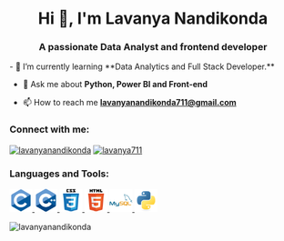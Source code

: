 <h1 align="center">Hi 👋, I'm Lavanya Nandikonda</h1>
<h3 align="center">A passionate Data Analyst and frontend developer</h3>
<!-- <img align="right" width="400" src="https://outlane.co/now/new-shot-programmer-animation/"> -->
- 🌱 I’m currently learning **Data Analytics and Full Stack Developer.**

- 💬 Ask me about **Python, Power BI and Front-end**

- 📫 How to reach me **lavanyanandikonda711@gmail.com**

<h3 align="left">Connect with me:</h3>
<p align="left">
<a href="https://linkedin.com/in/lavanyanandikonda" target="blank"><img align="center" src="https://raw.githubusercontent.com/rahuldkjain/github-profile-readme-generator/master/src/images/icons/Social/linked-in-alt.svg" alt="lavanyanandikonda" height="30" width="40" /></a>
<a href="https://www.codechef.com/users/lavanya711" target="blank"><img align="center" src="https://cdn.jsdelivr.net/npm/simple-icons@3.1.0/icons/codechef.svg" alt="lavanya711" height="30" width="40" /></a>
</p>

<h3 align="left">Languages and Tools:</h3>
<p align="left"> <a href="https://www.cprogramming.com/" target="_blank" rel="noreferrer"> <img src="https://raw.githubusercontent.com/devicons/devicon/master/icons/c/c-original.svg" alt="c" width="40" height="40"/> </a> <a href="https://www.w3schools.com/cpp/" target="_blank" rel="noreferrer"> <img src="https://raw.githubusercontent.com/devicons/devicon/master/icons/cplusplus/cplusplus-original.svg" alt="cplusplus" width="40" height="40"/> </a> <a href="https://www.w3schools.com/css/" target="_blank" rel="noreferrer"> <img src="https://raw.githubusercontent.com/devicons/devicon/master/icons/css3/css3-original-wordmark.svg" alt="css3" width="40" height="40"/> </a> <a href="https://www.w3.org/html/" target="_blank" rel="noreferrer"> <img src="https://raw.githubusercontent.com/devicons/devicon/master/icons/html5/html5-original-wordmark.svg" alt="html5" width="40" height="40"/> </a> <a href="https://www.mysql.com/" target="_blank" rel="noreferrer"> <img src="https://raw.githubusercontent.com/devicons/devicon/master/icons/mysql/mysql-original-wordmark.svg" alt="mysql" width="40" height="40"/> </a> <a href="https://www.python.org" target="_blank" rel="noreferrer"> <img src="https://raw.githubusercontent.com/devicons/devicon/master/icons/python/python-original.svg" alt="python" width="40" height="40"/> </a> </p>

<p><img align="center" src="https://github-readme-streak-stats.herokuapp.com/?user=lavanyanandikonda&" alt="lavanyanandikonda" /></p>
